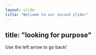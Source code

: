 ```yaml
---
layout: slide
title: "Welcome to our second slide!"
---
```

title: "looking for purpose"
---
Use the left arrow to go back!
